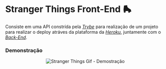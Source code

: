 # Stranger Things Front-End 🛼

Consiste em uma API constrída pela _[Trybe](https://www.betrybe.com)_ para realização de um projeto para realizar o deploy atráves da plataforma da _[Heroku](https://www.heroku.com/)_, juntamente com o _[Back-End](https://github.com/guilherme-ac-fernandes/stranger-things-backend)_. 

### Demonstração

<p align="center">
  <img src="https://github.com/guilherme-ac-fernandes/stranger-things-backend/blob/main/stranger-things.gif" alt="Stranger Things Gif - Demostração"/>
</p>

